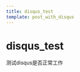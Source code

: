 ```yaml
---
title: disqus_test
template: post_with_disqus
---
```


# disqus_test

测试disqus是否正常工作

<div id=disqus_thread></div>